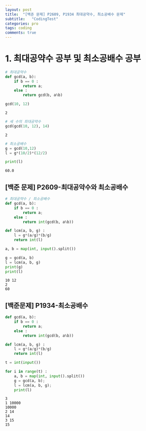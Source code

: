 ```yaml
---
layout: post
title:  "[백준 문제] P2609, P1934 최대공약수, 최소공배수 문제"
subtitle:   "CodingTest"
categories: pro
tags: coding
comments: true
---
```



# 1. 최대공약수 공부 및 최소공배수 공부


```python
# 최대공약수
def gcd(a, b):
    if b == 0 :
        return a;
    else :
        return gcd(b, a%b)
```


```python
gcd(10, 12)
```




    2




```python
# 세 수의 최대공약수
gcd(gcd(10, 12), 14)
```




    2




```python
# 최소공배수
g = gcd(10,12)
l = g*(10/2)*(12/2)
```


```python
print(l)
```

    60.0


## [백준 문제] P2609-최대공약수와 최소공배수


```python
# 최대공약수 / 최소공배수
def gcd(a, b):
    if b == 0 :
        return a;
    else :
        return int(gcd(b, a%b))

def lcm(a, b, g) :
    l = g*(a/g)*(b/g)
    return int(l)

a, b = map(int, input().split())

g = gcd(a, b)
l = lcm(a, b, g)
print(g)
print(l)
```

    10 12
    2
    60


## [백준문제] P1934-최소공배수


```python
def gcd(a, b):
    if b == 0 :
        return a;
    else :
        return int(gcd(b, a%b))

def lcm(a, b, g) :
    l = g*(a/g)*(b/g)
    return int(l)

t = int(input())

for i in range(t) :
    a, b = map(int, input().split())
    g = gcd(a, b);
    l = lcm(a, b, g);
    print(l)


```

    3
    1 10000
    10000
    2 14
    14
    3 15
    15

